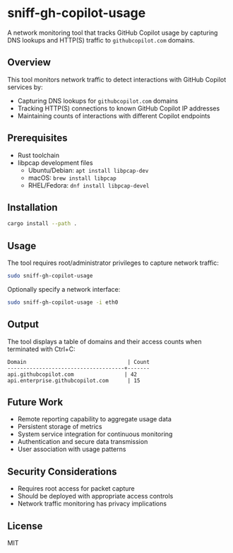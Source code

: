 # sniff-gh-copilot-usage

A network monitoring tool that tracks GitHub Copilot usage by capturing DNS
lookups and HTTP(S) traffic to `githubcopilot.com` domains.

## Overview

This tool monitors network traffic to detect interactions with GitHub Copilot
services by:

- Capturing DNS lookups for `githubcopilot.com` domains
- Tracking HTTP(S) connections to known GitHub Copilot IP addresses
- Maintaining counts of interactions with different Copilot endpoints

## Prerequisites

- Rust toolchain
- libpcap development files
  - Ubuntu/Debian: `apt install libpcap-dev`
  - macOS: `brew install libpcap`
  - RHEL/Fedora: `dnf install libpcap-devel`

## Installation

```bash
cargo install --path .
```

## Usage

The tool requires root/administrator privileges to capture network traffic:

```bash
sudo sniff-gh-copilot-usage
```

Optionally specify a network interface:

```bash
sudo sniff-gh-copilot-usage -i eth0
```

## Output

The tool displays a table of domains and their access counts when terminated
with Ctrl+C:

```text
Domain                                | Count
-------------------------------------+-------
api.githubcopilot.com                | 42
api.enterprise.githubcopilot.com      | 15
```

## Future Work

- Remote reporting capability to aggregate usage data
- Persistent storage of metrics
- System service integration for continuous monitoring
- Authentication and secure data transmission
- User association with usage patterns

## Security Considerations

- Requires root access for packet capture
- Should be deployed with appropriate access controls
- Network traffic monitoring has privacy implications

## License

MIT
